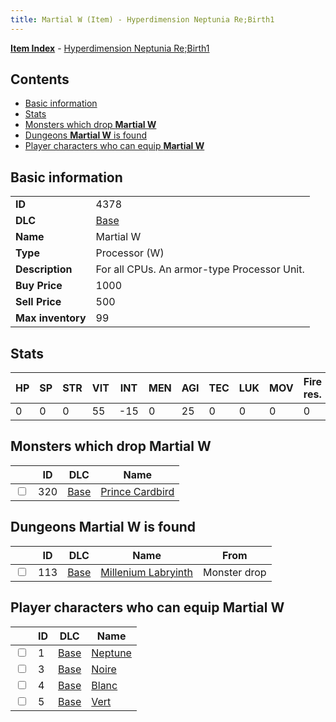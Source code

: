 ```yaml
---
title: Martial W (Item) - Hyperdimension Neptunia Re;Birth1
---
```


[**Item Index**](/neptunia/rb1/item/index.html) - [Hyperdimension Neptunia Re;Birth1](/neptunia/rb1)

## Contents

- [Basic information](#basic-information)
- [Stats](#stats)
- [Monsters which drop **Martial W**](#monsters-which-drop-martial-w)
- [Dungeons **Martial W** is found](#dungeons-martial-w-is-found)
- [Player characters who can equip **Martial W**](#player-characters-who-can-equip-martial-w)

## Basic information

|   |   |
| -- | -- |
| **ID** | 4378 |
| **DLC** | [Base](/neptunia/rb1/dlc/1-base.html) |
| **Name** | Martial W |
| **Type** | Processor (W) |
| **Description** | For all CPUs. An armor-type Processor Unit. |
| **Buy Price** | 1000 |
| **Sell Price** | 500 |
| **Max inventory** | 99 |


## Stats

| HP | SP | STR | VIT | INT | MEN | AGI | TEC | LUK | MOV | Fire res. | Ice res. | Wind res. | Lightning res. |
| -- | -- | --- | --- | --- | --- | --- | --- | --- | --- | --------- | -------- | --------- | -------------- |
| 0 | 0 | 0 | 55 | -15 | 0 | 25 | 0 | 0 | 0 | 0 | 0 | 0 | 0 |


## Monsters which drop **Martial W**

|    | ID | DLC | Name |
| -- | -- | --- | ---- |
| <input type="checkbox" id="rb1-monster-1-320" class="trackbox" /> | 320 | [Base](/neptunia/rb1/dlc/1-base.html) | [Prince Cardbird](/neptunia/rb1/monster/1-320-prince-cardbird.html) |


## Dungeons **Martial W** is found

|    | ID | DLC | Name | From |
| -- | -- | --- | ---- | ---- |
| <input type="checkbox" id="rb1-dungeon-1-113" class="trackbox" /> | 113 | [Base](/neptunia/rb1/dlc/1-base.html) | [Millenium Labryinth](/neptunia/rb1/dungeon/1-113-millenium-labryinth.html) | Monster drop |


## Player characters who can equip **Martial W**

|    | ID | DLC | Name |
| -- | -- | --- | ---- |
| <input type="checkbox" id="rb1-player-1-1" class="trackbox" /> | 1 | [Base](/neptunia/rb1/dlc/1-base.html) | [Neptune](/neptunia/rb1/player/1-1-neptune.html) |
| <input type="checkbox" id="rb1-player-1-3" class="trackbox" /> | 3 | [Base](/neptunia/rb1/dlc/1-base.html) | [Noire](/neptunia/rb1/player/1-3-noire.html) |
| <input type="checkbox" id="rb1-player-1-4" class="trackbox" /> | 4 | [Base](/neptunia/rb1/dlc/1-base.html) | [Blanc](/neptunia/rb1/player/1-4-blanc.html) |
| <input type="checkbox" id="rb1-player-1-5" class="trackbox" /> | 5 | [Base](/neptunia/rb1/dlc/1-base.html) | [Vert](/neptunia/rb1/player/1-5-vert.html) |
